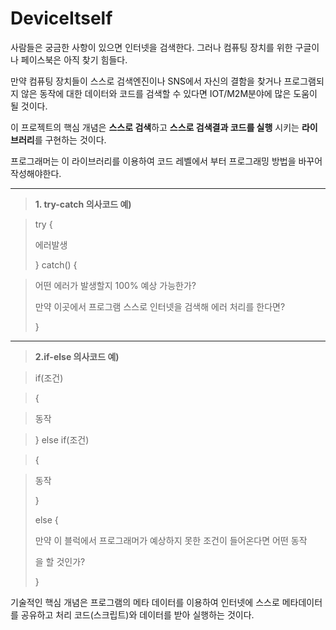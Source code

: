 DeviceItself
============
사람들은 궁금한 사항이 있으면 인터넷을 검색한다. 그러나 컴퓨팅 장치를 위한 구글이나 페이스북은 아직 찾기 힘들다.

만약 컴퓨팅 장치들이 스스로 검색엔진이나 SNS에서 자신의 결함을 찾거나 프로그램되지 않은 동작에 대한 데이터와 코드를 검색할 수 있다면 
IOT/M2M분야에 많은 도움이 될 것이다. 

이 프로젝트의 핵심 개념은 **스스로 검색**하고 **스스로 검색결과 코드를 실행** 시키는 **라이브러리**를 구현하는 것이다.

프로그래머는 이 라이브러리를 이용하여 코드 레벨에서 부터 프로그래밍 방법을 바꾸어 작성해야한다.

----------
>
>**1. try-catch 의사코드 예)**

>try {
>
>에러발생
>
>}
>catch()
>{

>어떤 에러가 발생할지 100% 예상 가능한가?
>  
>만약 이곳에서 프로그램 스스로 인터넷을 검색해 에러 처리를 한다면?
>  
>}

----------

>    
>**2.if-else 의사코드 예)**

>if(조건)

>{

>동작

>}
>else if(조건)

>{

>동작
>
>}
>
>else
>{
>
>만약 이 블럭에서 프로그래머가 예상하지 못한 조건이 들어온다면 어떤 동작
>  
>  을 할 것인가?
>  
>  }

기술적인 핵심 개념은 프로그램의 메타 데이터를 이용하여 인터넷에 스스로 메타데이터를 공유하고 처리 코드(스크립트)와 데이터를 받아 실행하는 것이다.

